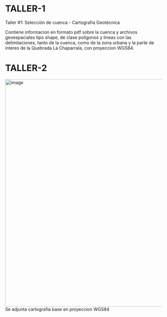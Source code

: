 # TALLER-1 
Taller #1: Selección de cuenca - Cartografía Geotécnica

Contiene informacion en formato pdf sobre la cuenca y archivos geoespaciales tipo shape, de clase poligonos y lineas con las delimitaciones, tanto de la cuenca, como de la zona urbana y la parte de interes de la Quebrada La Chaparrala, con proyeccion WGS84.
# TALLER-2 
<img width="731" alt="image" src="https://user-images.githubusercontent.com/112738560/189469776-4fc0ca51-af0d-4967-848c-d741e61c75ed.png">
Se adjunta cartografia base en proyeccion WGS84
